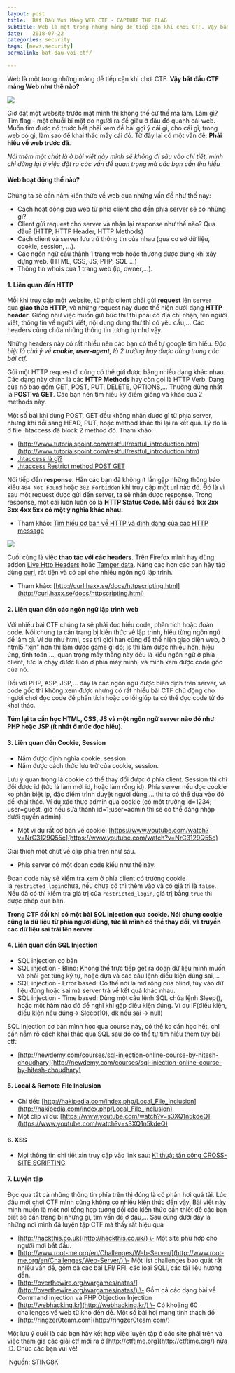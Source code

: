 ```yaml
---
layout: post
title:  Bắt Đầu Với Mảng WEB CTF - CAPTURE THE FLAG
subtitle: Web là một trong những mảng dễ tiếp cận khi chơi CTF. Vậy bắt đầu CTF mảng Web như thế nào?
date:   2018-07-22
categories: security
tags: [news,security]
permalink: bat-dau-voi-ctf/

---
```

Web là một trong những mảng dễ tiếp cận khi chơi CTF. **Vậy bắt đầu CTF mảng Web như thế nào?**  

[![](https://whitehat.vn/image/xenforo_image/14899399482016-03-18_233536.png)](https://whitehat.vn/image/xenforo_image/14899399482016-03-18_233536.png)

Giờ đặt một website trước mặt mình thì không thể cứ thế mà làm. Làm gì? Tìm flag - một chuỗi bí mật do người ra đề giấu ở đâu đó quanh cái web. Muốn tìm được nó trước hết phải xem đề bài gợi ý cái gì, cho cái gì, trong web có gì, làm sao để khai thác mấy cái đó. Từ đây lại có một vấn đề: **Phải hiểu về web trước đã**.

_Nói thêm một chút là ở bài viết này mình sẽ không đi sâu vào chi tiêt, mình chỉ dừng lại ở việc đặt ra các vấn đề quan trọng mà các bạn cần tìm hiểu_

#### Web hoạt động thế nào?

Chúng ta sẽ cần nắm kiến thức về web qua những vấn đề như thế này:

*   Cách hoạt động của web từ phía client cho đến phía server sẽ có những gì?
*   Client gửi request cho server và nhận lại response như thế nào? Qua đâu? (HTTP, HTTP Header, HTTP Methods)
*   Cách client và server lưu trữ thông tin của nhau (qua cơ sở dữ liệu, cookie, session, …).
*   Các ngôn ngữ cấu thành 1 trang web hoặc thường được dùng khi xây dựng web. (HTML, CSS, JS, PHP, SQL ...)
*   Thông tin whois của 1 trang web (ip, owner,...).

#### 1\. Liên quan đến HTTP

Mỗi khi truy cập một website, từ phía client phải gửi **request** lên server qua **giao thức HTTP**, và những request này được thể hiện dưới dạng **HTTP header**. Giống như việc muốn gửi bức thư thì phải có địa chỉ nhận, tên người viết, thông tin về người viết, nội dung dung thư thì có yêu cầu,... Các headers cũng chứa những thông tin tương tự như vậy.

Những headers này có rất nhiều nên các bạn có thể tự google tìm hiểu. _Đặc biệt là chú ý về **cookie, user-agent**, là 2 trường hay được dùng trong các bài ctf._

Gủi một HTTP request đi cũng có thể gửi được bằng nhiều dạng khác nhau. Các dạng này chính là các **HTTP Methods** hay còn gọi là HTTP Verb. Dạng của nó bao gồm GET, POST, PUT, DELETE, OPTIONS,... Thường dùng nhất là **POST và GET**. Các bạn nên tìm hiểu kỹ điểm giống và khác của 2 methods này.

Một số bài khi dùng POST, GET đều không nhận được gì từ phía server, nhưng khi đổi sang HEAD, PUT, hoặc method khác thì lại ra kết quả. Lý do là ở file .htaccess đã block 2 method đó. Tham khảo:

*   [http://www.tutorialspoint.com/restful/restful_introduction.htm](http://www.tutorialspoint.com/restful/restful_introduction.htm)
*   [.htaccess là gì?](http://www.htmlgoodies.com/beyond/webmaster/article.php/3899416/What-is-the-htaccess-File-and-What-Can-I-Do-With-It.htm)
*   [.htaccess Restrict method POST GET](http://stackoverflow.com/questions/11584101/restrict-post-request-the-server)

Nói tiếp đến **response**. Hẳn các bạn đã không ít lần gặp những thông báo kiểu `404 Not Found` hoặc `302 Forbidden` khi truy cập một url nào đó. Đó là vì sau một request được gửi đến server, ta sẽ nhận được response. Trong response, một cái luôn luôn có là **HTTP Status Code. Mỗi đầu số 1xx 2xx 3xx 4xx 5xx có một ý nghĩa khác nhau.**

*   Tham khảo: [Tìm hiểu cơ bản về HTTP và định dạng của các HTTP message](http://aptech.vn/kien-thuc-tin-hoc/tim-hieu-co-ban-ve-http-va-dinh-dang-cua-cac-http-message.html)

[![](http://sting8k.github.io/content/images/2016/03/Screen-Shot-2016-03-07-at-12-10-19-PM.png)](http://sting8k.github.io/content/images/2016/03/Screen-Shot-2016-03-07-at-12-10-19-PM.png)

Cuối cùng là việc **thao tác với các headers**. Trên Firefox mình hay dùng addon [Live Http Headers](https://addons.mozilla.org/en-US/firefox/addon/live-http-headers-fixed-by-dan) hoặc [Tamper data](https://addons.mozilla.org/en-US/firefox/addon/tamper-data/). Nâng cao hơn các bạn hãy tập dùng [curl](https://curl.haxx.se/), rất tiện và có api cho nhiều ngôn ngữ lập trình.

*   Tham khảo: [http://curl.haxx.se/docs/httpscripting.html](http://curl.haxx.se/docs/httpscripting.html)

#### 2\. Liên quan đến các ngôn ngữ lập trình web

Với nhiều bài CTF chúng ta sẽ phải đọc hiểu code, phân tích hoặc đoán code. Nói chung ta cần trang bị kiến thức về lập trình, hiểu từng ngôn ngữ để làm gì. Ví dụ như html, css thì giới hạn cũng để thể hiện giao diện web, ở html5 "xịn" hơn thì làm được game gì đó; js thì làm được nhiều hơn, hiệu ứng, tính toán …, quan trọng mấy thằng này đều là kiểu ngôn ngữ ở phía client, tức là chạy được luôn ở phía máy mình, và mình xem được code gốc của nó.

Đối với PHP, ASP, JSP,... đây là các ngôn ngữ được biên dịch trên server, và code gốc thì không xem được nhưng có rất nhiều bài CTF chủ động cho người chơi đọc code để phân tích hoặc có lỗi giúp ta có thể đọc code từ đó khai thác.

**Túm lại ta cần học HTML, CSS, JS và một ngôn ngữ server nào đó như PHP hoặc JSP (ít nhất ở mức đọc hiểu).**

#### 3\. Liên quan đến Cookie, Session

*   Nắm được định nghĩa cookie, session
*   Nắm được cách thức lưu trữ của cookie, session.

Lưu ý quan trọng là cookie có thể thay đổi được ở phía client. Session thì chỉ đổi được id (tức là làm mới id, hoặc làm rỗng id). Phía server nếu đọc cookie ko phân biệt ip, đặc điểm trình duyệt người dùng,... thì ta có thể dựa vào đó để khai thác. Ví dụ xác thực admin qua cookie (có một trường id=1234; user=guest, giờ nếu sửa thành id=1;user=admin thì sẽ có thể đăng nhập dưới quyền admin).

*   Một ví dụ rất cơ bản về cookie: [https://www.youtube.com/watch?v=NrC3129Q55c](https://www.youtube.com/watch?v=NrC3129Q55c)

Giải thích một chút về clip phía trên như sau.

*   Phía server có một đoạn code kiểu như thế này:

    <?php  
    if(!isset($_COOKIE[‘restricted_login’])){ //check có trường cookie restricted_login chưa?  
        setcookie(‘restricted_login’,’false’); // nếu chưa thì set với giá trị là False
    } else { // Nếu đã có trường restricted_login
        if($_COOKIE[‘restricted_login’] == ‘true’){ //nếu giá trị là true thì qua bàn
        // Qua bàn, + điểm, blah blah ...
        }
    }
    ?>

  

Đoạn code này sẽ kiểm tra xem ở phía client có trường cookie là `restricted_login`chưa, nếu chưa có thì thêm vào và có giá trị là `false`. Nếu đã có thì kiểm tra giá trị của `restricted_login`, giá trị bằng `true` thì được phép qua bàn.

**Trong CTF đối khi có một bài SQL injection qua cookie. Nói chung cookie cũng là dữ liệu từ phía người dùng, tức là mình có thể thay đổi, và truyền các dữ liệu sai trái lên server**

#### 4\. Liên quan đến SQL Injection

*   SQL injection cơ bản
*   SQL injection - Blind: Không thể trực tiếp get ra đoạn dữ liệu mình muốn và phải get từng ký tự, hoặc dựa và các câu lệnh điều kiện đúng sai,...
*   SQL injection - Error based: Có thể nói là mở rộng của blind, tùy vào dữ liệu đúng hoặc sai mà server trả về kết quả khác nhau.
*   SQL injection - Time based: Dùng một câu lệnh SQL chứa lệnh Sleep(), hoặc một hàm nào đó để nghỉ khi gặp điều kiện đúng. Ví dụ IF(điều kiện, điều kiện nếu đúng-> Sleep(10), đk nếu sai -> null)

SQL Injection cơ bản mình học qua course này, có thể ko cần học hết, chỉ cần nắm rõ cách khai thác qua SQL sau đó có thể tự tìm hiểu thêm tùy bài ctf:

*   [http://newdemy.com/courses/sql-injection-online-course-by-hitesh-choudhary](http://newdemy.com/courses/sql-injection-online-course-by-hitesh-choudhary)

#### 5\. Local & Remote File Inclusion

*   Chi tiết: [http://hakipedia.com/index.php/Local_File_Inclusion](http://hakipedia.com/index.php/Local_File_Inclusion)
*   Một clip ví dụ: [https://www.youtube.com/watch?v=s3XQ1n5kdeQ](https://www.youtube.com/watch?v=s3XQ1n5kdeQ)

#### 6\. XSS

*   Mọi thông tin chi tiết xin truy cập vào link sau: [Kĩ thuật tấn công CROSS-SITE SCRIPTING](https://viblo.asia/Thanh/posts/73KbvZeLGmWB)

#### 7\. Luyện tập

Đọc qua tất cả những thông tin phía trên thì đúng là có phần hơi quá tải. Lúc đầu mới chơi CTF mình cũng không có nhiều kiến thức đến vậy. Bài viết này mình muốn là một nơi tổng hợp tương đối các kiến thức cần thiết để các bạn biết sẽ cần trang bị những gì, tìm vấn đề ở đâu,... Sau cùng dưới đây là những nơi mình đã luyện tập CTF mà thấy rất hiệu quả

*   [http://hackthis.co.uk](http://hackthis.co.uk/) \- Một site phù hợp cho người mới bắt đầu.
*   [http://www.root-me.org/en/Challenges/Web-Server/](http://www.root-me.org/en/Challenges/Web-Server/) \- Một list challenges bao quát rất nhiều vấn đề, gồm cả các bài LFI/ RFI, các loại SQLi, các tài liệu hướng dẫn.
*   [http://overthewire.org/wargames/natas/](http://overthewire.org/wargames/natas/) \- Gồm cả các dạng bài về Command injection và PHP Objection Injection
*   [http://webhacking.kr](http://webhacking.kr/) \- Có khoảng 60 challenges về web từ khó đến dễ. Một số bài hơi mang tính thách đố
*   [http://ringzer0team.com](http://ringzer0team.com/)

Một lưu ý cuối là các bạn hãy kết hợp việc luyện tập ở các site phái trên và việc tham gia các giải ctf mới ra ở [http://ctftime.org](http://ctftime.org/) nữa :D. Chúc các bạn vui vẻ!

 [Nguồn: STING8K](http://sting8k.github.io/ctf-lam-the-nao-de-bat-dau-voi-ctf-mang-web/)
